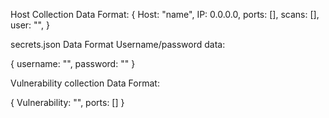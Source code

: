 
Host Collection Data Format:
{
Host: "name", 
IP: 0.0.0.0,
ports: [],
scans: [],
user: "",
}

secrets.json Data Format
Username/password data:

{
username: "",
password: ""
}

Vulnerability collection Data Format:

{
Vulnerability: "",
ports: []
}


